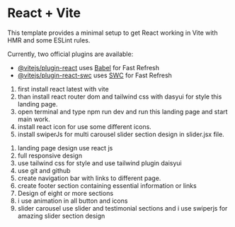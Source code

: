 # React + Vite

This template provides a minimal setup to get React working in Vite with HMR and some ESLint rules.

Currently, two official plugins are available:

- [@vitejs/plugin-react](https://github.com/vitejs/vite-plugin-react/blob/main/packages/plugin-react/README.md) uses [Babel](https://babeljs.io/) for Fast Refresh
- [@vitejs/plugin-react-swc](https://github.com/vitejs/vite-plugin-react-swc) uses [SWC](https://swc.rs/) for Fast Refresh


1. first install react latest with vite 
2. than install react router dom and tailwind css with dasyui for style this landing page.
3. open terminal and type npm run dev and run this landing page and start main work.
4. install react icon for use some different icons.
5. install swiperJs for multi carousel slider section design in slider.jsx file.

<!-- about landPage -->
1. landing page design use react js
2. full responsive design 
2. use tailwind css for style and use tailwind plugin daisyui
3. use git and github
4. create navigation bar with links to different page.
5. create footer section containing essential information or links
6. Design of eight or more sections
7. i use animation in all button and icons
8. slider carousel use slider and testimonial sections and i use swiperjs for amazing slider section design
